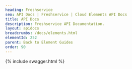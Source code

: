 ```yaml
---
heading: Freshservice
seo: API Docs | Freshservice | Cloud Elements API Docs
title: API Docs
description: Freshservice API Documentation.
layout: apidocs
breadcrumbs: /docs/elements.html
elementId: 252
parent: Back to Element Guides
order: 90
---
```


{% include swagger.html %}

